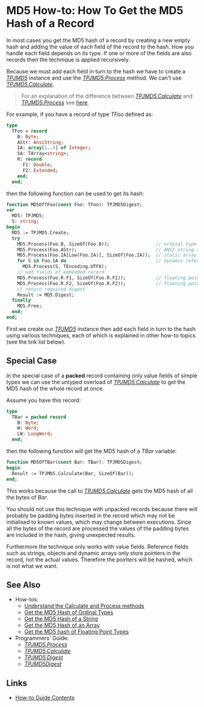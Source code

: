 # MD5 How-to: How To Get the MD5 Hash of a Record

In most cases you get the MD5 hash of a record by creating a new empty hash and adding the value of each field of the record to the hash. How you handle each field depends on its type. If one or more of the fields are also records then the technique is applied recursively.

Because we must add each field in turn to the hash we have to create a [_TPJMD5_](../API/TPJMD5.md) instance and use the [_TPJMD5.Process_](../API/TPJMD5-Process.md) method. We can't use [_TPJMD5.Calculate_](../API/TPJMD5-Calculate.md).

> For an explanation of the difference between [_TPJMD5.Calculate_](../API/TPJMD5-Calculate.md) and [_TPJMD5.Process_](../API/TPJMD5-Process.md) see [here](./UseCalculateAndProcess.md).

For example, if you have a record of type _TFoo_ defined as:

```pascal
type
  TFoo = record
    B: Byte;
    AStr: AnsiString;
    IA: array[1..4] of Integer;
    SA: TArray<string>;
    R: record
      F1: Double;
      F2: Extended;
    end;
  end;
```

then the following function can be used to get its hash:

```pascal
function MD5OfTFoo(const Foo: TFoo): TPJMD5Digest;
var
  MD5: TPJMD5;
  S: string;
begin
  MD5 := TPJMD5.Create;
  try
    MD5.Process(Foo.B, SizeOf(Foo.B));                 // ordinal type
    MD5.Process(Foo.AStr);                             // ANSI string type
    MD5.Process(Foo.IA[Low(Foo.IA)], SizeOf(Foo.IA));  // static array type
    for S in Foo.SA do                                 // dynamic reference array type
      MD5.Process(S, TEncoding.UTF8);
    // add fields of embedded record
    MD5.Process(Foo.R.F1, SizeOf(Foo.R.F1));           // floating point type
    MD5.Process(Foo.R.F2, SizeOf(Foo.R.F2));           // floating point type
    // return required digest
    Result := MD5.Digest;
  finally
    MD5.Free;
  end;
end;
```

First we create our [_TPJMD5_](../API/TPJMD5.md) instance then add each field in turn to the hash using various techniques, each of which is explained in other how-to topics (see the link list below).

## Special Case

In the special case of a **packed** record containing only value fields of simple types we can use the untyped overload of [_TPJMD5.Calculate_](../API/TPJMD5-Calculate.md#untyped-buffer-version) to get the MD5 hash of the whole record at once.

Assume you have this record:

```pascal
type
  TBar = packed record
    B: Byte;
    W: Word;
    LW: LongWord;
  end;
```

then the following function will get the MD5 hash of a _TBar_ variable:

```pascal
function MD5OfTBar(const Bar: TBar): TPJMD5Digest;
begin
  Result := TPJMD5.Calculate(Bar, SizeOf(Bar));
end;
```

This works because the call to [_TPJMD5.Calculate_](../API/TPJMD5-Calculate.md#untyped-buffer-version) gets the MD5 hash of all the bytes of _Bar_.

You should not use this technique with unpacked records because there will probably be padding bytes inserted in the record which may not be initialised to known values, which may change between executions. Since all the bytes of the record are processed the values of the padding bytes are included in the hash, giving unexpected results.

Furthermore the technique only works with value fields. Reference fields such as strings, objects and dynamic arrays only store pointers in the record, not the actual values. Therefore the pointers will be hashed, which is not what we want.

## See Also

* How-tos:
  * [Understand the Calculate and Process methods](./UseCalculateAndProcess.md)
  * [Get the MD5 Hash of Ordinal Types](./HashOrdinalTypes.md)
  * [Get the MD5 Hash of a String](./HashString.md)
  * [Get the MD5 Hash of an Array](./HashArray.md)
  * [Get the MD5 hash of Floating Point Types](./HashFloatTypes.md)
* Programmers' Guide:
  * [_TPJMD5.Process_](../API/TPJMD5-Process.md)
  * [_TPJMD5.Calculate_](../API/TPJMD5-Calculate.md)
  * [_TPJMD5.Digest_](../API/TPJMD5-Digest.md)
  * [_TPJMD5Digest_](../API/TPJMD5Digest.md)

## Links

* [How-to Guide Contents](../HowTo.md)
